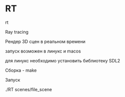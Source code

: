 # RT
rt

Ray tracing

Рендер 3D сцен в реальном времени

запуск возможен в линукс и macos

для линукс необходимо установить библиотеку SDL2

Сборка - make


Запуск 

./RT scenes/file_scene
